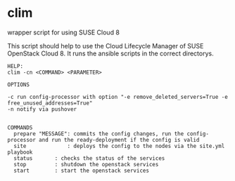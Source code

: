 # clim
wrapper script for using SUSE Cloud 8

This script should help to use the Cloud Lifecycle Manager of SUSE OpenStack Cloud 8. It runs the ansible scripts in the correct directorys. 
```
HELP:
clim -cn <COMMAND> <PARAMETER>

OPTIONS

-c run config-processor with option "-e remove_deleted_servers=True -e free_unused_addresses=True"
-n notify via pushover
  

COMMANDS
  prepare "MESSAGE": commits the config changes, run the config-processor and run the ready-deployment if the config is valid
  site             : deploys the config to the nodes via the site.yml playbook
  status	   : checks the status of the services
  stop		   : shutdown the openstack services
  start		   : start the openstack services
```
